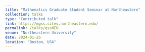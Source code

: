 ```yaml
---
title: "Mathematics Graduate Student Seminar at Northeastern"
collection: talks
type: "Contributed talk"
link: https://mgss.sites.northeastern.edu/
permalink: /talks/gssNEU
venue: "Northeastern University"
date: 2024-01-26
location: "Boston, USA"
---
```

